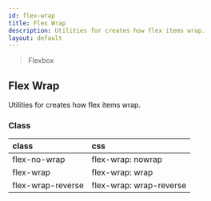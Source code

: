 ```yaml
---
id: flex-wrap
title: Flex Wrap
description: Utilities for creates how flex items wrap.
layout: default
---
```


> Flexbox

## Flex Wrap

Utilities for creates how flex items wrap.

### Class

| <span class="px-3 py-1 text-white bg-charcoal-100 rounded-full">class</span> | <span class="px-3 py-1 text-white bg-charcoal-100 rounded-full">css</span> |
|:--|:--|
| flex-no-wrap | flex-wrap: nowrap |
| flex-wrap | flex-wrap: wrap |
| flex-wrap-reverse | flex-wrap: wrap-reverse  |
